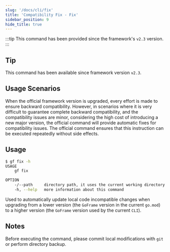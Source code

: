 ```yaml
---
slug: '/docs/cli/fix'
title: 'Compatibility Fix - Fix'
sidebar_position: 9
hide_title: true
---
```

:::tip
This command has been provided since the framework's `v2.3` version.
:::
## Tip

This command has been available since framework version `v2.3`.

## Usage Scenarios

When the official framework version is upgraded, every effort is made to ensure backward compatibility. However, in scenarios where it is very difficult to guarantee complete backward compatibility, and the compatibility issues are minor, considering the high cost of introducing a new major version, the official command will provide automatic fixes for compatibility issues. The official command ensures that this instruction can be executed repeatedly without side effects.

## Usage

```bash
$ gf fix -h
USAGE
    gf fix

OPTION
    -/--path     directory path, it uses the current working directory by default
    -h, --help   more information about this command
```

Used to automatically update local code incompatible changes when upgrading from a lower version (the `GoFrame` version in the current `go.mod`) to a higher version (the `GoFrame` version used by the current `CLI`).

## Notes

Before executing the command, please commit local modifications with `git` or perform directory backup.